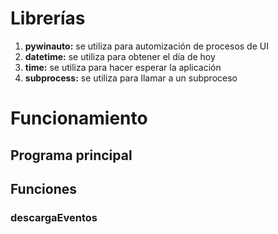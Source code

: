 # Librerías
1. **pywinauto:** se utiliza para automización de procesos de UI
2. **datetime:** se utiliza para obtener el día de hoy
3. **time:** se utiliza para hacer esperar la aplicación
4. **subprocess:** se utiliza para llamar a un subproceso

# Funcionamiento
## Programa principal
[](_media/python_examples/principal.txt ':include :type=code python')

## Funciones
### descargaEventos
[](_media/python_examples/descargaEventos.txt ':include :type=code python')



